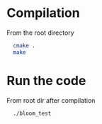 
# Compilation

From the root directory

```bash
  cmake .
  make
```

# Run the code

From root dir after compilation

```bash
  ./bloom_test
```

